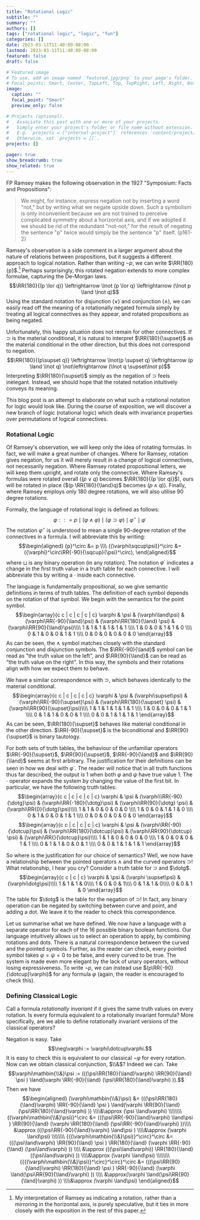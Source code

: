 ```yaml
---
title: "Rotational Logic"
subtitle: ""
summary: ""
authors: []
tags: ["rotational logic", "logic", "fun"]
categories: []
date: 2023-03-11T11:40:09-08:00
lastmod: 2023-03-11T11:40:09-08:00
featured: false
draft: false

# Featured image
# To use, add an image named `featured.jpg/png` to your page's folder.
# Focal points: Smart, Center, TopLeft, Top, TopRight, Left, Right, BottomLeft, Bottom, BottomRight.
image:
  caption: ""
  focal_point: "Smart"
  preview_only: false

# Projects (optional).
#   Associate this post with one or more of your projects.
#   Simply enter your project's folder or file name without extension.
#   E.g. `projects = ["internal-project"]` references `content/project/deep-learning/index.md`.
#   Otherwise, set `projects = []`.
projects: []

pager: true
show_breadcrumb: true
show_related: true
---
```



FP Ramsey makes the following observation in the 1927 "Symposium: Facts
and Propositions":

> We might, for instance, express negation not by inserting a word
> "not," but by writing what we negate upside down. Such a symbolism is
> only inconvenient because we are not trained to perceive complicated
> symmetry about a horizontal axis, and if we adopted it we should be
> rid of the redundant "not-not," for the result of negating the
> sentence "p" twice would simply be the sentence "p" itself. (p161-2)
$\newcommand{\RR}[2]{\mathrel{\style{display: inline-block; transform: rotate(#1deg)}{#2}}}$
$\newcommand{\dotcup}{\mathbin{\unicode{x228D}}}$
$\newcommand{\dotg}{\mathbin{\unicode{x22D7}}}$


Ramsey's observation is a side comment in a larger argument about the
nature of relations between propositions, but it suggests a different
approach to logical notation. Rather than writing $\lnot p$, we can
write $\RR{180}{p}$.[^1] Perhaps
surprisingly, this rotated negation extends to more complex formulae,
capturing the De-Morgan laws.
$$\RR{180}{(p \lor q)} \leftrightarrow \lnot (p \lor q) \leftrightarrow (\lnot p \land \lnot q)$$
Using the standard notation for disjunction ($\lor$) and conjunction
($\land$), we can easily read off the meaning of a rotationally negated
formula simply by treating all logical connectives as they appear, and
rotated propositions as being negated.

Unfortunately, this happy situation does not remain for other
connectives. If $\supset$ is the material conditional, it is natural to
interpret $\RR{180}{\supset}$ as the
material conditional in the other direction, but this does
not correspond to negation.
$$\RR{180}{(p\supset q)} \leftrightarrow \lnot(p \supset q) \leftrightarrow (p \land \lnot q) \not\leftrightarrow (\lnot q \supset\lnot p)$$
Interpreting $\RR{180}{\supset}$ simply as
the negation of $\supset$ feels inelegant. Instead, we should hope that
the rotated notation intuitively conveys its meaning.

This blog post is an attempt to elaborate on what such a rotational
notation for logic would look like. During the course of exposition, we
will discover a new branch of logic (rotational logic) which deals with
invariance properties over permutations of logical connectives.

### Rotational Logic

Of Ramsey's observation, we will keep only the idea of rotating
formulas. In fact, we will make a great number of changes. Where for
Ramsey, rotation gives negation, for us it will merely result in a
change of logical connectives, not necessarily negation. Where Ramsey
rotated propositional letters, we will keep them upright, and rotate
only the connective. Where Ramsey's formulas were rotated overall
($(p \lor q)$ becomes
$\RR{180}{(p \lor q)}$), ours will be
rotated in place ($(p \RR{180}{\land}q)$
becomes $(p \land q)$). Finally, where Ramsey employs only 180 degree
rotations, we will also utilise 90 degree rotations.

Formally, the language of rotational logic is defined as follows:
$$\varphi:: = p \mid (\varphi\land\varphi) \mid (\varphi\supset\varphi) \mid {\varphi}^\circ \mid {\varphi }^\cdot$$
The notation ${\varphi}^\circ$ is understood to mean a single 90-degree rotation of the connectives in a formula. I will abbreviate this by writing:
$$\begin{aligned}
    {p}^\circ &= p \\\\
    {(\varphi\sqcup\psi)}^\circ &= ({\varphi}^\circ\RR{-90}{\sqcup}{\psi}^\circ),
    \end{aligned}$$
where $\sqcup$ is any binary operation (in any
rotation).
The notation ${\varphi}^\cdot$ indicates a change in the first truth value in a truth table for each connective. I will abbreviate this by writing a $\cdot$ inside each connective.

The language is fundamentally propositional, so we give semantic
definitions in terms of truth tables. The definition of each symbol
depends on the rotation of that symbol. We begin with the semantics for
the point symbol.
$$\begin{array}{c c | c | c | c | c}
    \varphi & \psi & (\varphi\land\psi) & (\varphi\RR{-90}{\land}\psi) & (\varphi\RR{180}{\land} \psi) & (\varphi\RR{90}{\land}\psi)\\\\
    1 & 1 & 1 & 1 & 1 & 1 \\\\
    1 & 0 & 0 & 1 & 1 & 0 \\\\
    0 & 1 & 0 & 0 & 1 & 1 \\\\
    0 & 0 & 0 & 0 & 0 & 0
    \end{array}$$
As can be seen, the $\land$ symbol matches closely
with the standard conjunction and disjunction symbols. The
$\RR{-90}{\land}$ symbol can be read as
"the truth value on the left", and
$\RR{90}{\land}$
can be read as "the truth value on the right". In this way, the symbols
and their rotations align with how we expect them to behave.

We have a similar correspondence with $\supset$, which behaves
identically to the material conditional.
$$\begin{array}{c c | c | c | c | c}
    \varphi & \psi & (\varphi\supset\psi) & (\varphi\RR{-90}{\supset}\psi) & (\varphi\RR{180}{\supset} \psi) & (\varphi\RR{90}{\supset}\psi)\\\\
    1 & 1 & 1 & 1 & 1 & 1 \\\\
    1 & 0 & 0 & 0 & 1 & 1 \\\\
    0 & 1 & 1 & 0 & 0 & 1 \\\\
    0 & 0 & 1 & 1 & 1 & 1
    \end{array}$$
As can be seen,
$\RR{180}{\supset}$
behaves like material conditional in the other direction.
$\RR{-90}{\supset}$ is the biconditional
and
$\RR{90}{\supset}$
is binary tautology.

For both sets of truth tables, the behaviour of the unfamiliar operators
$\RR{-90}{\supset}$,
$\RR{90}{\supset}$,
$\RR{-90}{\land}$ and $\RR{90}{\land}$
seems at first arbitrary. The justification for their definitions can be
seen in how we deal with ${\varphi}^\cdot$. The reader will notice that
in all truth functions thus far described, the output is $1$ when both $\varphi$ and $\psi$ have true value $1$. The $\cdot$ operator expands the system by
changing the value of the first bit.
In particular, we have the following truth tables:
$$\begin{array}{c c | c | c | c | c}
    \varphi & \psi & (\varphi\\RR{-90}{\dotg}\psi) & (\varphi\RR{-180}{\dotg}\psi) & (\varphi\RR{90}{\dotg} \psi) & (\varphi\RR{0}{\dotg}\psi)\\\\
    1 & 1 & 0 & 0 & 0 & 0 \\\\
    1 & 0 & 0 & 1 & 1 & 0 \\\\
    0 & 1 & 0 & 0 & 1 & 1 \\\\
    0 & 0 & 0 & 0 & 0 & 0
    \end{array}$$
$$\begin{array}{c c | c | c | c | c}
    \varphi & \psi & (\varphi\RR{-90}{\dotcup}\psi) & (\varphi\RR{180}{\dotcup}\psi) & (\varphi\RR{90}{\dotcup} \psi) & (\varphi\RR{}{\dotcup}\psi)\\\\
    1 & 1 & 0 & 0 & 0 & 0 \\\\
    1 & 0 & 0 & 0 & 1 & 1 \\\\
    0 & 1 & 1 & 0 & 0 & 1 \\\\
    0 & 0 & 1 & 1 & 1 & 1
    \end{array}$$

So where is the justification for our choice of semantics? Well, we now
have a relationship between the pointed operators $\land$ and the curved
operators $\supset$! What relationship, I hear you cry? Consider a
truth table for $\supset$ and
$\dotg$.
$$\begin{array}{c c | c | c}
    \varphi & \psi & (\varphi \supset\psi) & (\varphi\dotg\psi)\\\\
    1 & 1 & 1 & 0\\\\
    1 & 0 & 0 & 1\\\\
    0 & 1 & 1 & 0\\\\
    0 & 0 & 1 & 0
    \end{array}$$
The table for
$\dotg$
is the table for the negation of $\supset$! In fact, any binary
operation can be negated by switching between curve and point, and
adding a dot. We leave it to the reader to check this correspondence.

Let us summarise what we have defined. We now have a language with a
separate operator for each of the 16 possible binary boolean functions.
Our language intuitively allows us to select an operation to apply, by
combining rotations and dots. There is a natural correspondence between
the curved and the pointed symbols. Further, as the reader can check,
every pointed symbol takes $\varphi = \psi = 0$ to be false, and every
curved to be true. The system is made even more elegant by the lack of
unary operators, without losing expressiveness. To write $\neg p$, we can
instead use
$(p\RR{-90}{\dotcup}\varphi)$
for any formula $\varphi$ (again, the reader is encouraged to check
this).

### Defining Classical Logic

Call a formula *rotationally invariant* if it gives the same truth
values on every rotation. Is every formula equivalent to a rotationally
invariant formula? More specifically, are we able to define rotationally
invariant versions of the classical operators?

Negation is easy. Take
$$\neg\varphi := \varphi\dotcup\varphi.$$
It is easy to check this is equivalent to our classical $\neg \varphi$
for every rotation. Now can we obtain classical conjunction,
$\\&$? Indeed we can. Take
$$\varphi\mathbin{\\&}\psi := (((\psi\RR{180}{\land}\varphi)  \RR{90}{\land} \psi ) \land(\varphi \RR{-90}{\land} (\psi\RR{180}{\land}\varphi) )).$$
Then we have $$\begin{aligned}
    (\varphi\mathbin{\\&}\psi) &= (((\psi\RR{180}{\land}\varphi)  \RR{-90}{\land} \psi ) \land(\varphi \RR{90}{\land} (\psi\RR{180}{\land}\varphi) )) \\\\&\approx (\psi \land\varphi) \\\\\\\\
    {(\varphi\mathbin{\\&}\psi)}^\circ &= (((\psi\RR{-90}{\land}\varphi)  \land\psi ) \RR{90}{\land} (\varphi \RR{180}{\land} (\psi\RR{-90}{\land}\varphi)  ))\\\\
    &\approx (((\psi\RR{-90}{\land}\varphi)  \land\psi ) \\\\&\approx (\varphi \land\psi) \\\\\\\\
    {{(\varphi\mathbin{\\&}\psi)}^\circ}^\circ &= (((\psi\land\varphi) \RR{90}{\land} \psi ) \RR{180}{\land} (\varphi \RR{-90}{\land} (\psi\land\varphi) )) \\\\
    &\approx (((\psi\land\varphi)) \RR{180}{\land} ((\psi\land\varphi) )) \\\\&\approx (\varphi \land\psi) \\\\\\\\
    {{{(\varphi\mathbin{\\&}\psi)}^\circ}^\circ}^\circ &= (((\psi\RR{90}{\land}\varphi)  \RR{180}{\land} \psi ) \RR{-90}{\land} (\varphi \land(\psi\RR{90}{\land}\varphi) )) \\\\
    &\approx(\varphi \land(\psi\RR{90}{\land}\varphi) )) \\\\&\approx (\varphi \land\psi)
    \end{aligned}$$


[^1]: My interpretation of Ramsey as indicating a rotation, rather than a
    mirroring in the horizontal axis, is purely speculative, but it ties
    in more closely with the exposition in the rest of this paper.
